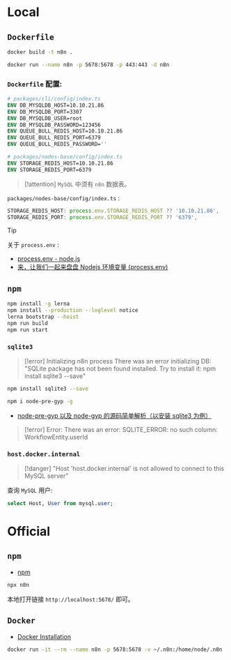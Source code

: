 # Local

## `Dockerfile`

```bash
docker build -t n8n .
```

```bash
docker run --name n8n -p 5678:5678 -p 443:443 -d n8n
```

### `Dockerfile` 配置:

```dockerfile
# packages/cli/config/index.ts
ENV DB_MYSQLDB_HOST=10.10.21.86
ENV DB_MYSQLDB_PORT=3307
ENV DB_MYSQLDB_USER=root
ENV DB_MYSQLDB_PASSWORD=123456
ENV QUEUE_BULL_REDIS_HOST=10.10.21.86
ENV QUEUE_BULL_REDIS_PORT=6379
ENV QUEUE_BULL_REDIS_PASSWORD=''

# packages/nodes-base/config/index.ts
ENV STORAGE_REDIS_HOST=10.10.21.86
ENV STORAGE_REDIS_PORT=6379
```

> [!attention]
> `MySQL` 中须有 `n8n` 数据表。

`packages/nodes-base/config/index.ts` :

```ts
STORAGE_REDIS_HOST: process.env.STORAGE_REDIS_HOST ?? '10.10.21.86',
STORAGE_REDIS_PORT: process.env.STORAGE_REDIS_PORT ?? '6379',
```

> [!tip]
> 关于 `process.env` :
> - [process.env - node.js](https://nodejs.org/dist/latest-v8.x/docs/api/process.html#process_process_env)
> - [来，让我们一起来盘盘 Nodejs 环境变量 (process.env)](https://juejin.cn/post/6915214622601674760)

## `npm`

```bash
npm install -g lerna
npm install --production --loglevel notice
lerna bootstrap --hoist
npm run build
npm run start
```

### `sqlite3`

> [!error]
> Initializing n8n process
> There was an error initializing DB: "SQLite package has not been found installed. Try to install it: npm install sqlite3 --save"

```bash
npm install sqlite3 --save
```

```bash
npm i node-pre-gyp -g
```

- [node-pre-gyp 以及 node-gyp 的源码简单解析（以安装 sqlite3 为例）](https://juejin.cn/post/6949528268512952333)

> [!error]
> Error: There was an error: SQLITE_ERROR: no such column: WorkflowEntity.userId

### `host.docker.internal`

> [!danger]
> "Host 'host.docker.internal' is not allowed to connect to this MySQL server"

查询 `MySQL` 用户:

```sql
select Host, User from mysql.user;
```

# Official

## `npm`

- [npm](https://docs.n8n.io/hosting/installation/npm/)

```bash
npx n8n
```

本地打开链接 `http://localhost:5678/` 即可。

## `Docker`

- [Docker Installation](https://docs.n8n.io/hosting/installation/docker/)

```bash
docker run -it --rm	--name n8n -p 5678:5678	-v ~/.n8n:/home/node/.n8n	n8nio/n8n
```